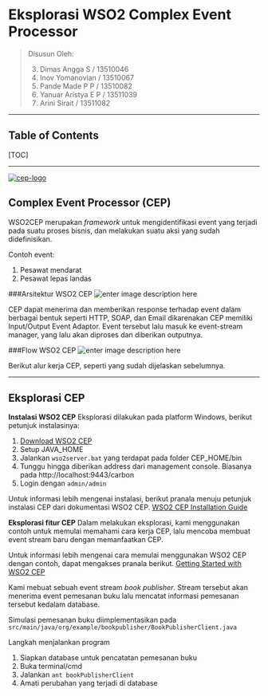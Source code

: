 Eksplorasi WSO2 Complex Event Processor
=

> Disusun Oleh:
> 
>  3. Dimas Angga S / 13510046
>  1. Inov Yomanovian / 13510067
>  2. Pande Made P P / 13510082
>  4. Yanuar Aristya E P / 13511039
>  5. Arini Sirait / 13511082


----------
Table of Contents
-
[TOC]

----------


[![](https://lh3.googleusercontent.com/-Toy0be9x6O8/VJA5PqdwLaI/AAAAAAAAAFU/DRF0RQ3NF4s/s0/cep-logo-h42.png "cep-logo")](http://wso2.com/products/complex-event-processor/)

Complex Event Processor (CEP)
- 
WSO2CEP merupakan *framework* untuk mengidentifikasi event yang terjadi pada suatu proses bisnis, dan melakukan suatu aksi yang sudah didefinisikan.

Contoh event:

 1. Pesawat mendarat
 2. Pesawat lepas landas

###Arsitektur WSO2 CEP
![enter image description here](https://lh6.googleusercontent.com/-XkTLbJvSYXU/VJBT72uO05I/AAAAAAAAAFo/RsEQ-BwtuU8/s0/architecture.png "architecture.png")

CEP dapat menerima dan memberikan response terhadap event dalam berbagai bentuk seperti HTTP, SOAP, dan Email dikarenakan CEP memiliki Input/Output Event Adaptor. Event tersebut lalu masuk ke event-stream manager, yang lalu akan diproses dan diberikan outputnya.

###Flow WSO2 CEP
![enter image description here](https://lh4.googleusercontent.com/-nkQ8_2lvfaI/VJBUoSmCE0I/AAAAAAAAAF8/pySEbfucbgI/s0/flow.png "flow.png")

Berikut alur kerja CEP, seperti yang sudah dijelaskan sebelumnya.


----------


Eksplorasi CEP
-
**Instalasi WSO2 CEP**
Eksplorasi dilakukan pada platform Windows, berikut petunjuk instalasinya:
 1. [Download WSO2 CEP](https://docs.wso2.com/display/CEP310/Downloading+the+Product)
 2. Setup JAVA_HOME
 3. Jalankan `wso2server.bat` yang terdapat pada folder CEP_HOME/bin
 4. Tunggu hingga diberikan address dari management console. Biasanya pada http://localhost:9443/carbon
 5. Login dengan `admin/admin`

Untuk informasi lebih mengenai instalasi, berikut pranala menuju petunjuk instalasi CEP dari dokumentasi WSO2 CEP.
[WSO2 CEP Installation Guide](https://docs.wso2.com/display/CEP310/Installing+the+Product)

**Eksplorasi fitur CEP**
Dalam melakukan eksplorasi, kami menggunakan contoh untuk memulai memahami cara kerja CEP, lalu mencoba membuat event stream baru dengan memanfaatkan CEP.

Untuk informasi lebih mengenai cara memulai menggunakan WSO2 CEP dengan contoh, dapat mengakses pranala berikut.
[Getting Started with WSO2 CEP](https://docs.wso2.com/display/CEP310/Getting+Started+with+CEP)

Kami mebuat sebuah event stream *book publisher*. Stream tersebut akan menerima event pemesanan buku lalu mencatat informasi pemesanan tersebut kedalam database.

Simulasi pemesanan buku diimplementasikan pada `src/main/java/org/example/bookpublisher/BookPublisherClient.java`

Langkah menjalankan program

 1. Siapkan database untuk pencatatan pemesanan buku
 2. Buka terminal/cmd
 2. Jalankan `ant bookPublisherClient`
 3. Amati perubahan yang terjadi di database
